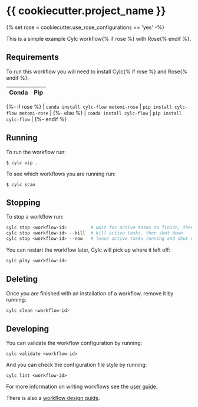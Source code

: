 # {{ cookiecutter.project_name }}

{% set rose = cookiecutter.use_rose_configurations == 'yes' -%}

This is a simple example Cylc workflow{% if rose %} with Rose{% endif %}.


## Requirements

To run this workflow you will need to install Cylc{% if rose %} and Rose{% endif %}.

| Conda | Pip |
| ---   | --- |
{%- if rose %}
| `conda install cylc-flow metomi-rose` | `pip install cylc-flow metomi-rose` |
{%- else %}
| `conda install cylc-flow` | `pip install cylc-flow` |
{%- endif %}


## Running

To run the workflow run:

```console
$ cylc vip .
```

To see which workflows you are running run:

```console
$ cylc scan
```


## Stopping

To stop a workflow run:

```bash
cylc stop <workflow-id>         # wait for active tasks to finish, then shut down
cylc stop <workflow-id> --kill  # kill active tasks, then shut down
cylc stop <workflow-id> --now   # leave active tasks running and shut down
```

You can restart the workflow later, Cylc will pick up where it left off:

```bash
cylc play <workflow-id>
```


## Deleting

Once you are finished with an installation of a workflow, remove it by running:

```bash
cylc clean <workflow-id>
```


## Developing

You can validate the workflow configuration by running:

```
cylc validate <workflow-id>
```

And you can check the configuration file style by running:

```
cylc lint <workflow-id>
```

For more information on writing workflows see the
[user guide](https://cylc.github.io/cylc-doc/stable/html/user-guide/writing-workflows/index.html).

There is also a
[workflow design guide](https://cylc.github.io/cylc-doc/stable/html/workflow-design-guide/index.html).
